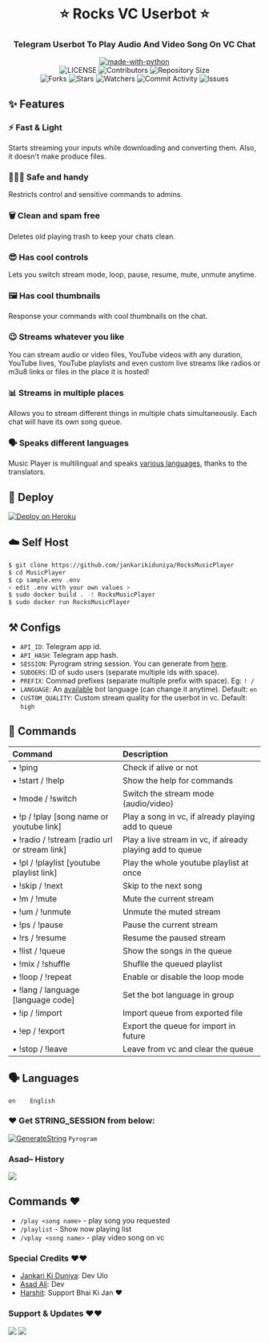 <h1 align= center><b>⭐️ Rocks VC Userbot ⭐️</b></h1>
<h3 align = center> Telegram Userbot To Play Audio And Video Song On VC Chat </h3>

<p align="center">
<a href="https://python.org"><img src="http://forthebadge.com/images/badges/made-with-python.svg" alt="made-with-python"></a>
<br>
    <img src="https://img.shields.io/github/license/jankarikiduniya/RocksMusicPlayer?style=for-the-badge" alt="LICENSE">
    <img src="https://img.shields.io/github/contributors/jankarikiduniya/RocksMusicPlayer?style=for-the-badge" alt="Contributors">
    <img src="https://img.shields.io/github/repo-size/jankarikiduniya/RocksMusicPlayer?style=for-the-badge" alt="Repository Size"> <br>
    <img src="https://img.shields.io/github/forks/jankarikiduniya/RocksMusicPlayer?style=for-the-badge" alt="Forks">
    <img src="https://img.shields.io/github/stars/jankarikiduniya/RocksMusicPlayer?style=for-the-badge" alt="Stars">
    <img src="https://img.shields.io/github/watchers/jankarikiduniya/RocksMusicPlayer?style=for-the-badge" alt="Watchers">
    <img src="https://img.shields.io/github/commit-activity/w/jankarikiduniya/RocksMusicPlayer?style=for-the-badge" alt="Commit Activity">
    <img src="https://img.shields.io/github/issues/jankarikiduniya/RocksMusicPlayer?style=for-the-badge" alt="Issues">
</p>

## ✨ <a name="features"></a>Features

### ⚡️ Fast & Light

Starts streaming your inputs while downloading and converting them. Also, it
doesn't make produce files.

### 👮🏻‍♀️ Safe and handy

Restricts control and sensitive commands to admins.

### 🗑 Clean and spam free

Deletes old playing trash to keep your chats clean.

### 😎 Has cool controls

Lets you switch stream mode, loop, pause, resume, mute, unmute anytime.

### 🖼 Has cool thumbnails

Response your commands with cool thumbnails on the chat.

### 😉 Streams whatever you like

You can stream audio or video files, YouTube videos with any duration,
YouTube lives, YouTube playlists and even custom live streams like radios or m3u8 links or files in
the place it is hosted!

### 📊 Streams in multiple places

Allows you to stream different things in multiple chats simultaneously. Each
chat will have its own song queue.

### 🗣 Speaks different languages

Music Player is multilingual and speaks [various languages](#languages),
thanks to the translators.

## 🚀 <a name="deploy"></a>Deploy

[![Deploy on Heroku](https://www.herokucdn.com/deploy/button.svg)](https://heroku.com/deploy?template=https://github.com/jankarikiduniya/RocksMusicPlayer-V1)

## ☁️ <a name="self_host"></a>Self Host

```bash
$ git clone https://github.com/jankarikiduniya/RocksMusicPlayer
$ cd MusicPlayer
$ cp sample.env .env
< edit .env with your own values >
$ sudo docker build . -t RocksMusicPlayer
$ sudo docker run RocksMusicPlayer
```

## ⚒ <a name="configs"></a>Configs

- `API_ID`: Telegram app id.
- `API_HASH`: Telegram app hash.
- `SESSION`: Pyrogram string session. You can generate from [here](https://replit.com/@AssadAli/String-Session-Generator).
- `SUDOERS`: ID of sudo users (separate multiple ids with space).
- `PREFIX`: Commad prefixes (separate multiple prefix with space). Eg: `! /`
- `LANGUAGE`: An [available](#languages) bot language (can change it anytime). Default: `en`
- `CUSTOM_QUALITY`: Custom stream quality for the userbot in vc. Default: `high`

## 📄 <a name="commands"></a>Commands

Command | Description
:--- | :---
• !ping | Check if alive or not
• !start / !help | Show the help for commands
• !mode / !switch | Switch the stream mode (audio/video)
• !p / !play [song name or youtube link] | Play a song in vc, if already playing add to queue
• !radio / !stream [radio url or stream link] | Play a live stream in vc, if already playing add to queue
• !pl / !playlist [youtube playlist link] | Play the whole youtube playlist at once
• !skip / !next | Skip to the next song
• !m / !mute | Mute the current stream
• !um / !unmute | Unmute the muted stream
• !ps / !pause | Pause the current stream
• !rs / !resume | Resume the paused stream
• !list / !queue | Show the songs in the queue
• !mix / !shuffle | Shuflle the queued playlist
• !loop / !repeat | Enable or disable the loop mode
• !lang / language [language code] | Set the bot language in group
• !ip / !import | Import queue from exported file
• !ep / !export | Export the queue for import in future
• !stop / !leave | Leave from vc and clear the queue

## 🗣 <a name="languages"></a>Languages

```text
en    English
```

### ❤️ Get STRING_SESSION from below:

[![GenerateString](https://img.shields.io/badge/repl.it-generateString-yellowgreen)](https://replit.com/@AssadAli/String-Session-Generator) ``Pyrogram``

### Asad– History

<a href="https://www.youtube.com/JankariKiDuniya"><img src="https://img.shields.io/badge/Join-Subscribe%20Support-blue.svg?style=for-the-badge&logo=YouTube"></a>

## Commands ❤️

- `/play <song name>` - play song you requested
- `/playlist` - Show now playing list
- `/vplay <song name>` - play video song on vc


### Special Credits ❤️❤️
- [Jankari Ki Duniya](https://github.com/jankarikiduniya): Dev Ulo
- [Asad Ali](https://t.me/Dr_Asad_Ali): Dev 
- [Harshit](https://t.me/HarshitSharma361): Support Bhai Ki Jan ❤️
### Support & Updates ❤️❤️
<a href="https://t.me/Shayri_Music_Lovers"><img src="https://img.shields.io/badge/Join-Group%20Support-blue.svg?style=for-the-badge&logo=Telegram"></a> <a href="https://t.me/jankarikiduniya"><img src="https://img.shields.io/badge/Join-Updates%20Channel-blue.svg?style=for-the-badge&logo=Telegram"></a>
